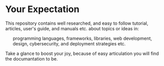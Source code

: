 # Your Expectation
This repository contains well researched, and easy to follow tutorial, articles, user's guide, and manuals etc. about topics or ideas in:
<ul>
programming languages, 
frameworks, libraries, 
web development,  design, 
cybersecurity, 
and deployment strategies etc. 
</ul>
Take a glance to boost your joy, because of easy articulation you will find the documantation to be.
